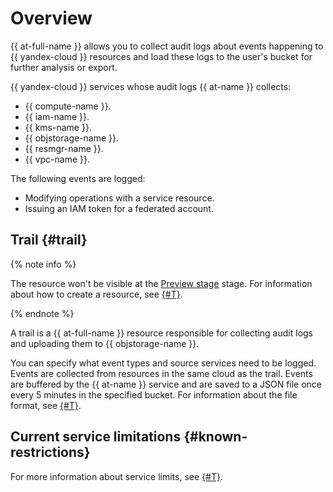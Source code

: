 # Overview

{{ at-full-name }} allows you to collect audit logs about events happening to {{ yandex-cloud }} resources and load these logs to the user's bucket for further analysis or export.

{{ yandex-cloud }} services whose audit logs {{ at-name }} collects:

* {{ compute-name }}.
* {{ iam-name }}.
* {{ kms-name }}.
* {{ objstorage-name }}.
* {{ resmgr-name }}.
* {{ vpc-name }}.

The following events are logged:

* Modifying operations with a service resource.
* Issuing an IAM token for a federated account.

## Trail {#trail}

{% note info %}

The resource won't be visible at the [Preview stage](../../overview/concepts/launch-stages.md) stage. For information about how to create a resource, see [{#T}](../quickstart.md).

{% endnote %}

A trail is a {{ at-full-name }} resource responsible for collecting audit logs and uploading them to {{ objstorage-name }}.

You can specify what event types and source services need to be logged. Events are collected from resources in the same cloud as the trail. Events are buffered by the {{ at-name }} service and are saved to a JSON file once every 5 minutes in the specified bucket. For information about the file format, see [{#T}](format.md).

## Current service limitations {#known-restrictions}

For more information about service limits, see [{#T}](limits.md).

